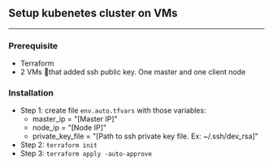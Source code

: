 ## Setup kubenetes cluster on VMs
---

### Prerequisite
* Terraform
* 2 VMs that added ssh public key. One master and one client node

### Installation
* Step 1: create file ```env.auto.tfvars``` with those variables:
	* master_ip = "[Master IP]"
	* node_ip = "[Node IP]"
	* private_key_file = "[Path to ssh private key file. Ex: ~/.ssh/dev_rsa]"
* Step 2: ```terraform init```
* Step 3: ```terraform apply -auto-approve```